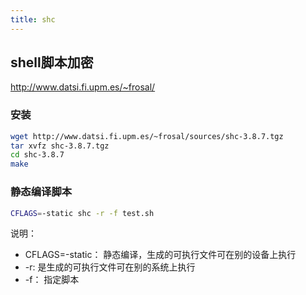 ```yaml
---
title: shc
---
```

## shell脚本加密



http://www.datsi.fi.upm.es/~frosal/

### 安装

```bash
wget http://www.datsi.fi.upm.es/~frosal/sources/shc-3.8.7.tgz
tar xvfz shc-3.8.7.tgz
cd shc-3.8.7
make
```

### 静态编译脚本

```bash
CFLAGS=-static shc -r -f test.sh
```

说明：

- CFLAGS=-static： 静态编译，生成的可执行文件可在别的设备上执行
- -r: 是生成的可执行文件可在别的系统上执行
- -f： 指定脚本

